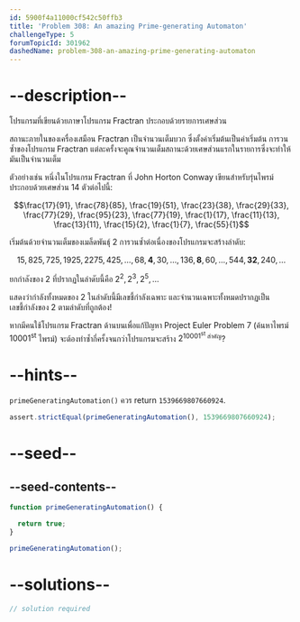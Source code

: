 ```yaml
---
id: 5900f4a11000cf542c50ffb3
title: 'Problem 308: An amazing Prime-generating Automaton'
challengeType: 5
forumTopicId: 301962
dashedName: problem-308-an-amazing-prime-generating-automaton
---
```


# --description--

โปรแกรมที่เขียนด้วยภาษาโปรแกรม Fractran ประกอบด้วยรายการเศษส่วน

สถานะภายในของเครื่องเสมือน Fractran เป็นจำนวนเต็มบวก ซึ่งตั้งค่าเริ่มต้นเป็นค่าเริ่มต้น การวนซ้ำของโปรแกรม Fractran แต่ละครั้งจะคูณจำนวนเต็มสถานะด้วยเศษส่วนแรกในรายการซึ่งจะทำให้มันเป็นจำนวนเต็ม

ตัวอย่างเช่น หนึ่งในโปรแกรม Fractran ที่ John Horton Conway เขียนสำหรับรุ่นไพรม์ประกอบด้วยเศษส่วน 14 ตัวต่อไปนี้:

$$\frac{17}{91}, \frac{78}{85}, \frac{19}{51}, \frac{23}{38}, \frac{29}{33}, \frac{77}{29}, \frac{95}{23}, \frac{77}{19}, \frac{1}{17}, \frac{11}{13}, \frac{13}{11}, \frac{15}{2}, \frac{1}{7}, \frac{55}{1}$$

เริ่มต้นด้วยจำนวนเต็มของเมล็ดพันธุ์ 2 การวนซ้ำต่อเนื่องของโปรแกรมจะสร้างลำดับ:

$$15, 825, 725, 1925, 2275, 425, \ldots, 68, \mathbf{4}, 30, \ldots, 136, \mathbf{8}, 60, \ldots, 544, \mathbf{32}, 240, \ldots$$

ยกกำลังของ 2 ที่ปรากฏในลำดับนี้คือ $2^2, 2^3, 2^5, \ldots$

แสดงว่ากำลังทั้งหมดของ 2 ในลำดับนี้มีเลขชี้กำลังเฉพาะ และจำนวนเฉพาะทั้งหมดปรากฏเป็นเลขชี้กำลังของ 2 ตามลำดับที่ถูกต้อง!

หากมีคนใช้โปรแกรม Fractran ด้านบนเพื่อแก้ปัญหา Project Euler Problem 7 (ค้นหาไพรม์ ${10001}^{\text{st}}$ ไพรม์) จะต้องทำซ้ำกี่ครั้งจนกว่าโปรแกรมจะสร้าง $2^{10001^{\text {st}}\text{ สำคัญ}}$?

# --hints--

`primeGeneratingAutomation()` ควร return `1539669807660924`.

```js
assert.strictEqual(primeGeneratingAutomation(), 1539669807660924);
```

# --seed--

## --seed-contents--

```js
function primeGeneratingAutomation() {

  return true;
}

primeGeneratingAutomation();
```

# --solutions--

```js
// solution required
```

